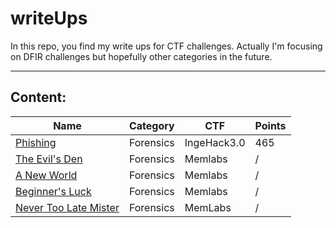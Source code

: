 # writeUps
In this repo, you find my write ups for CTF challenges. Actually I'm focusing on DFIR challenges but hopefully other categories in the future.

---
## Content:

| Name| Category| CTF| Points|  
| --- | --- | --- | --- |
|[Phishing](./IngeHack3.0/Phishing.md)|Forensics|IngeHack3.0|465|
|[The Evil's Den](./MemLabs/Lab%203%20-%20The%20Evil's%20Den.md)|Forensics|Memlabs|/|
|[A New World](./MemLabs/Lab%202%20-%20A%20New%20World)|Forensics|Memlabs|/|
|[Beginner's Luck](./MemLabs/Lab%201%20-%20Beginner's%20Luck.md)|Forensics|Memlabs|/|
|[Never Too Late Mister](./MemLabs/Lab%200%20-%20Never%20Too%20Late%20Mister.md)|Forensics|MemLabs|/|

        